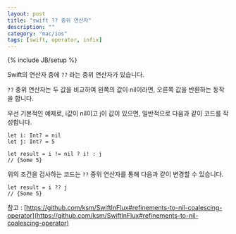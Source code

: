 ```yaml
---
layout: post
title: "swift ?? 중위 연산자"
description: ""
category: "mac/ios"
tags: [swift, operator, infix]
---
```

{% include JB/setup %}

Swift의 연산자 중에 `??` 라는 중위 연산자가 있습니다.

`??` 중위 연산자는 두 값을 비교하여 왼쪽의 값이 nil이라면, 오른쪽 값을 반환하는 동작을 합니다.

우선 기본적인 예제로, i값이 nil이고 j이 값이 있으면, 일반적으로 다음과 같이 코드를 작성합니다.

	let i: Int? = nil
	let j: Int? = 5

	let result = i != nil ? i! : j
	// {Some 5}

위의 조건을 검사하는 코드는 `??` 중위 연산자를 통해 다음과 같이 변경할 수 있습니다.

	let result = i ?? j
	// {Some 5} 

참고 : [https://github.com/ksm/SwiftInFlux#refinements-to-nil-coalescing-operator](https://github.com/ksm/SwiftInFlux#refinements-to-nil-coalescing-operator)